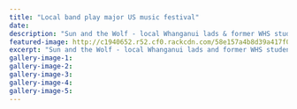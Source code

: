 ```yaml
---
title: "Local band play major US music festival"
date: 
description: "Sun and the Wolf - local Whanganui lads & former WHS students (used to be The Have) played the prestigious SXSW festival..."
featured-image: http://c1940652.r52.cf0.rackcdn.com/58e157a4b8d39a417f000458/ex-whs-band-The-Have-now-Sun--the-Wolf-chron-3-April.jpg
excerpt: "Sun and the Wolf - local Whanganui lads and former WHS students (used to be The Have) played the prestigious SXSW festival again this year."
gallery-image-1: 
gallery-image-2: 
gallery-image-3: 
gallery-image-4: 
gallery-image-5: 
---
```

